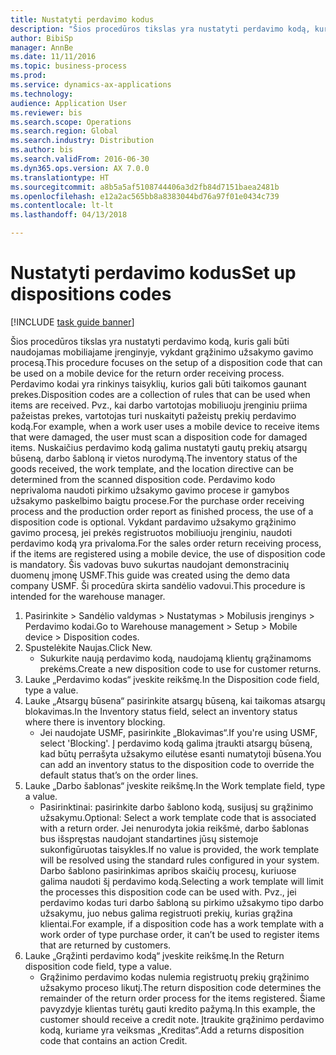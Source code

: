 ```yaml
--- 
title: Nustatyti perdavimo kodus
description: "Šios procedūros tikslas yra nustatyti perdavimo kodą, kuris gali būti naudojamas mobiliajame įrenginyje, vykdant grąžinimo užsakymo gavimo procesą."
author: BibiSp
manager: AnnBe
ms.date: 11/11/2016
ms.topic: business-process
ms.prod: 
ms.service: dynamics-ax-applications
ms.technology: 
audience: Application User
ms.reviewer: bis
ms.search.scope: Operations
ms.search.region: Global
ms.search.industry: Distribution
ms.author: bis
ms.search.validFrom: 2016-06-30
ms.dyn365.ops.version: AX 7.0.0
ms.translationtype: HT
ms.sourcegitcommit: a8b5a5af5108744406a3d2fb84d7151baea2481b
ms.openlocfilehash: e12a2ac565bb8a8383044bd76a97f01e0434c739
ms.contentlocale: lt-lt
ms.lasthandoff: 04/13/2018

---
```

# <a name="set-up-dispositions-codes"></a><span data-ttu-id="f6ff8-103">Nustatyti perdavimo kodus</span><span class="sxs-lookup"><span data-stu-id="f6ff8-103">Set up dispositions codes</span></span>

[!INCLUDE [task guide banner](../../includes/task-guide-banner.md)]

<span data-ttu-id="f6ff8-104">Šios procedūros tikslas yra nustatyti perdavimo kodą, kuris gali būti naudojamas mobiliajame įrenginyje, vykdant grąžinimo užsakymo gavimo procesą.</span><span class="sxs-lookup"><span data-stu-id="f6ff8-104">This procedure focuses on the setup of a disposition code that can be used on a mobile device for the return order receiving process.</span></span> <span data-ttu-id="f6ff8-105">Perdavimo kodai yra rinkinys taisyklių, kurios gali būti taikomos gaunant prekes.</span><span class="sxs-lookup"><span data-stu-id="f6ff8-105">Disposition codes are a collection of rules that can be used when items are received.</span></span> <span data-ttu-id="f6ff8-106">Pvz., kai darbo vartotojas mobiliuoju įrenginiu priima pažeistas prekes, vartotojas turi nuskaityti pažeistų prekių perdavimo kodą.</span><span class="sxs-lookup"><span data-stu-id="f6ff8-106">For example, when a work user uses a mobile device to receive items that were damaged, the user must scan a disposition code for damaged items.</span></span> <span data-ttu-id="f6ff8-107">Nuskaičius perdavimo kodą galima nustatyti gautų prekių atsargų būseną, darbo šabloną ir vietos nurodymą.</span><span class="sxs-lookup"><span data-stu-id="f6ff8-107">The inventory status of the goods received, the work template, and the location directive can be determined from the scanned disposition code.</span></span> <span data-ttu-id="f6ff8-108">Perdavimo kodo neprivaloma naudoti pirkimo užsakymo gavimo procese ir gamybos užsakymo paskelbimo baigtu procese.</span><span class="sxs-lookup"><span data-stu-id="f6ff8-108">For the purchase order receiving process and the production order report as finished process, the use of a disposition code is optional.</span></span> <span data-ttu-id="f6ff8-109">Vykdant pardavimo užsakymo grąžinimo gavimo procesą, jei prekės registruotos mobiliuoju įrenginiu, naudoti perdavimo kodą yra privaloma.</span><span class="sxs-lookup"><span data-stu-id="f6ff8-109">For the sales order return receiving process, if the items are registered using a mobile device, the use of disposition code is mandatory.</span></span>  <span data-ttu-id="f6ff8-110">Šis vadovas buvo sukurtas naudojant demonstracinių duomenų įmonę USMF.</span><span class="sxs-lookup"><span data-stu-id="f6ff8-110">This guide was created using the demo data company USMF.</span></span> <span data-ttu-id="f6ff8-111">Ši procedūra skirta sandėlio vadovui.</span><span class="sxs-lookup"><span data-stu-id="f6ff8-111">This procedure is intended for the warehouse manager.</span></span> 

1. <span data-ttu-id="f6ff8-112">Pasirinkite > Sandėlio valdymas > Nustatymas > Mobilusis įrenginys > Perdavimo kodai.</span><span class="sxs-lookup"><span data-stu-id="f6ff8-112">Go to Warehouse management > Setup > Mobile device > Disposition codes.</span></span>
2. <span data-ttu-id="f6ff8-113">Spustelėkite Naujas.</span><span class="sxs-lookup"><span data-stu-id="f6ff8-113">Click New.</span></span>
    * <span data-ttu-id="f6ff8-114">Sukurkite naują perdavimo kodą, naudojamą klientų grąžinamoms prekėms.</span><span class="sxs-lookup"><span data-stu-id="f6ff8-114">Create a new disposition code to use for customer returns.</span></span>  
3. <span data-ttu-id="f6ff8-115">Lauke „Perdavimo kodas“ įveskite reikšmę.</span><span class="sxs-lookup"><span data-stu-id="f6ff8-115">In the Disposition code field, type a value.</span></span>
4. <span data-ttu-id="f6ff8-116">Lauke „Atsargų būsena“ pasirinkite atsargų būseną, kai taikomas atsargų blokavimas.</span><span class="sxs-lookup"><span data-stu-id="f6ff8-116">In the Inventory status field, select an inventory status where there is inventory blocking.</span></span>
    * <span data-ttu-id="f6ff8-117">Jei naudojate USMF, pasirinkite „Blokavimas“.</span><span class="sxs-lookup"><span data-stu-id="f6ff8-117">If you're using USMF, select 'Blocking'.</span></span> <span data-ttu-id="f6ff8-118">Į perdavimo kodą galima įtraukti atsargų būseną, kad būtų perrašyta užsakymo eilutėse esanti numatytoji būsena.</span><span class="sxs-lookup"><span data-stu-id="f6ff8-118">You can add an inventory status to the disposition code to override the default status that’s on the order lines.</span></span>  
5. <span data-ttu-id="f6ff8-119">Lauke „Darbo šablonas“ įveskite reikšmę.</span><span class="sxs-lookup"><span data-stu-id="f6ff8-119">In the Work template field, type a value.</span></span>
    * <span data-ttu-id="f6ff8-120">Pasirinktinai: pasirinkite darbo šablono kodą, susijusį su grąžinimo užsakymu.</span><span class="sxs-lookup"><span data-stu-id="f6ff8-120">Optional: Select a work template code that is associated with a return order.</span></span> <span data-ttu-id="f6ff8-121">Jei nenurodyta jokia reikšmė, darbo šablonas bus išspręstas naudojant standartines jūsų sistemoje sukonfigūruotas taisykles.</span><span class="sxs-lookup"><span data-stu-id="f6ff8-121">If no value is provided, the work template will be resolved using the standard rules configured in your system.</span></span> <span data-ttu-id="f6ff8-122">Darbo šablono pasirinkimas apribos skaičių procesų, kuriuose galima naudoti šį perdavimo kodą.</span><span class="sxs-lookup"><span data-stu-id="f6ff8-122">Selecting a work template will limit the processes this disposition code can be used with.</span></span> <span data-ttu-id="f6ff8-123">Pvz., jei perdavimo kodas turi darbo šabloną su pirkimo užsakymo tipo darbo užsakymu, juo nebus galima registruoti prekių, kurias grąžina klientai.</span><span class="sxs-lookup"><span data-stu-id="f6ff8-123">For example, if a disposition code has a work template with a work order of type purchase order, it can’t be used to register items that are returned by customers.</span></span>  
6. <span data-ttu-id="f6ff8-124">Lauke „Grąžinti perdavimo kodą“ įveskite reikšmę.</span><span class="sxs-lookup"><span data-stu-id="f6ff8-124">In the Return disposition code field, type a value.</span></span>
    * <span data-ttu-id="f6ff8-125">Grąžinimo perdavimo kodas nulemia registruotų prekių grąžinimo užsakymo proceso likutį.</span><span class="sxs-lookup"><span data-stu-id="f6ff8-125">The return disposition code determines the remainder of the return order process for the items registered.</span></span> <span data-ttu-id="f6ff8-126">Šiame pavyzdyje klientas turėtų gauti kredito pažymą.</span><span class="sxs-lookup"><span data-stu-id="f6ff8-126">In this example, the customer should receive a credit note.</span></span> <span data-ttu-id="f6ff8-127">Įtraukite grąžinimo perdavimo kodą, kuriame yra veiksmas „Kreditas“.</span><span class="sxs-lookup"><span data-stu-id="f6ff8-127">Add a returns disposition code that contains an action Credit.</span></span>  


